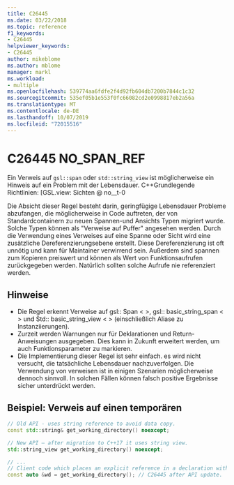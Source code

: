 ```yaml
---
title: C26445
ms.date: 03/22/2018
ms.topic: reference
f1_keywords:
- C26445
helpviewer_keywords:
- C26445
author: mikeblome
ms.author: mblome
manager: markl
ms.workload:
- multiple
ms.openlocfilehash: 539774aa6fdfe2f4d92fb604db7200b7844c1c32
ms.sourcegitcommit: 535ef05b1e553f0fc66082cd2e0998817eb2a56a
ms.translationtype: MT
ms.contentlocale: de-DE
ms.lasthandoff: 10/07/2019
ms.locfileid: "72015516"
---
```

# <a name="c26445-no_span_ref"></a>C26445 NO_SPAN_REF
Ein Verweis auf `gsl::span` oder `std::string_view` ist möglicherweise ein Hinweis auf ein Problem mit der Lebensdauer.
C++Grundlegende Richtlinien: [GSL.view: Sichten @ no__t-0

Die Absicht dieser Regel besteht darin, geringfügige Lebensdauer Probleme abzufangen, die möglicherweise in Code auftreten, der von Standardcontainern zu neuen Spannen-und Ansichts Typen migriert wurde. Solche Typen können als "Verweise auf Puffer" angesehen werden. Durch die Verwendung eines Verweises auf eine Spanne oder Sicht wird eine zusätzliche Dereferenzierungsebene erstellt. Diese Dereferenzierung ist oft unnötig und kann für Maintainer verwirrend sein. Außerdem sind spannen zum Kopieren preiswert und können als Wert von Funktionsaufrufen zurückgegeben werden. Natürlich sollten solche Aufrufe nie referenziert werden.

## <a name="remarks"></a>Hinweise

- Die Regel erkennt Verweise auf gsl:: Span < >, gsl:: basic_string_span < > und Std:: basic_string_view < > (einschließlich Aliase zu Instanziierungen).
- Zurzeit werden Warnungen nur für Deklarationen und Return-Anweisungen ausgegeben. Dies kann in Zukunft erweitert werden, um auch Funktionsparameter zu markieren.
- Die Implementierung dieser Regel ist sehr einfach. es wird nicht versucht, die tatsächliche Lebensdauer nachzuverfolgen. Die Verwendung von verweisen ist in einigen Szenarien möglicherweise dennoch sinnvoll. In solchen Fällen können falsch positive Ergebnisse sicher unterdrückt werden.

## <a name="example-reference-to-a-temporary"></a>Beispiel: Verweis auf einen temporären

```cpp
// Old API - uses string reference to avoid data copy.
const std::string& get_working_directory() noexcept;

// New API – after migration to C++17 it uses string view.
std::string_view get_working_directory() noexcept;

// ...
// Client code which places an explicit reference in a declaration with auto specifier.
const auto &wd = get_working_directory(); // C26445 after API update.
```
